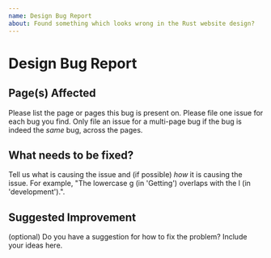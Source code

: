 ```yaml
---
name: Design Bug Report
about: Found something which looks wrong in the Rust website design?
---
```


# Design Bug Report

## Page(s) Affected
Please list the page or pages this bug is present on. Please file one issue
for each bug you find. Only file an issue for a multi-page bug if the bug is
indeed the *same* bug, across the pages.

## What needs to be fixed?
Tell us what is causing the issue and (if possible) *how* it is causing the issue.
For example, "The lowercase g (in 'Getting') overlaps with the l (in 'development').".

## Suggested Improvement
(optional) Do you have a suggestion for how to fix the problem? Include your ideas
here.
